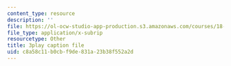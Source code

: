 ```yaml
---
content_type: resource
description: ''
file: https://ol-ocw-studio-app-production.s3.amazonaws.com/courses/18-085-computational-science-and-engineering-i-fall-2008/c8a58c11b0cbf9de831a23b38f552a2d_pN7zitwRq58.srt
file_type: application/x-subrip
resourcetype: Other
title: 3play caption file
uid: c8a58c11-b0cb-f9de-831a-23b38f552a2d
---
```

